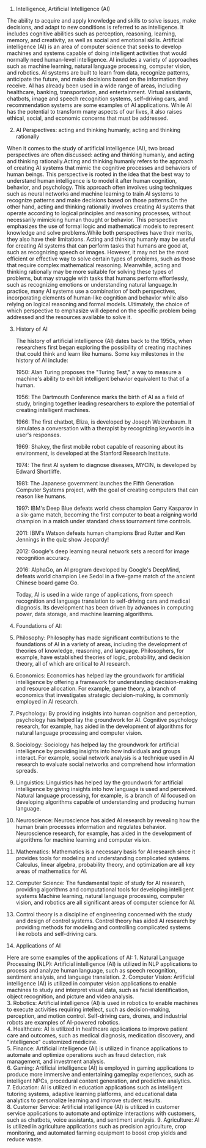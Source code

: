 1. Intelligence, Artificial Intelligence (AI)

 The ability to acquire and apply knowledge and skills to solve issues, make decisions, and adapt to new conditions is referred to as intelligence. It includes cognitive abilities such as perception, reasoning, learning, memory, and creativity, as well as social and emotional skills. Artificial intelligence (AI) is an area of computer science that seeks to develop machines and systems capable of doing intelligent activities that would normally need human-level intelligence. AI includes a variety of approaches such as machine learning, natural language processing, computer vision, and robotics. AI systems are built to learn from data, recognize patterns, anticipate the future, and make decisions based on the information they receive. AI has already been used in a wide range of areas, including healthcare, banking, transportation, and entertainment. Virtual assistants, chatbots, image and speech recognition systems, self-driving cars, and recommendation systems are some examples of AI applications. While AI has the potential to transform many aspects of our lives, it also raises ethical, social, and economic concerns that must be addressed.


2. AI Perspectives: acting and thinking humanly, acting and thinking rationally 

When it comes to the study of artificial intelligence (AI), two broad perspectives are often discussed: acting and thinking humanly, and acting and thinking rationally.Acting and thinking humanly refers to the approach of creating AI systems that mimic the cognitive processes and behaviors of human beings. This perspective is rooted in the idea that the best way to understand human intelligence is to model it after human cognition, behavior, and psychology. This approach often involves using techniques such as neural networks and machine learning to train AI systems to recognize patterns and make decisions based on those patterns.On the other hand, acting and thinking rationally involves creating AI systems that operate according to logical principles and reasoning processes, without necessarily mimicking human thought or behavior. This perspective emphasizes the use of formal logic and mathematical models to represent knowledge and solve problems.While both perspectives have their merits, they also have their limitations. Acting and thinking humanly may be useful for creating AI systems that can perform tasks that humans are good at, such as recognizing speech or images. However, it may not be the most efficient or effective way to solve certain types of problems, such as those that require complex mathematical reasoning. Meanwhile, acting and thinking rationally may be more suitable for solving these types of problems, but may struggle with tasks that humans perform effortlessly, such as recognizing emotions or understanding natural language.In practice, many AI systems use a combination of both perspectives, incorporating elements of human-like cognition and behavior while also relying on logical reasoning and formal models. Ultimately, the choice of which perspective to emphasize will depend on the specific problem being addressed and the resources available to solve it.

3. History of AI 

    The history of artificial intelligence (AI) dates back to the 1950s, when researchers first began exploring the possibility of creating machines that could think and learn like humans. Some key milestones in the history of AI include:

    1950: Alan Turing proposes the "Turing Test," a way to measure a machine's ability to exhibit intelligent behavior equivalent to that of a human.

    1956: The Dartmouth Conference marks the birth of AI as a field of study, bringing together leading researchers to explore the potential of creating intelligent machines.

    1966: The first chatbot, Eliza, is developed by Joseph Weizenbaum. It simulates a conversation with a therapist by recognizing keywords in a user's responses.

    1969: Shakey, the first mobile robot capable of reasoning about its environment, is developed at the Stanford Research Institute.

    1974: The first AI system to diagnose diseases, MYCIN, is developed by Edward Shortliffe.

    1981: The Japanese government launches the Fifth Generation Computer Systems project, with the goal of creating computers that can reason like humans.

    1997: IBM's Deep Blue defeats world chess champion Garry Kasparov in a six-game match, becoming the first computer to beat a reigning world champion      in a match under standard chess tournament time controls.

    2011: IBM's Watson defeats human champions Brad Rutter and Ken Jennings in the quiz show Jeopardy!

    2012: Google's deep learning neural network sets a record for image recognition accuracy.

    2016: AlphaGo, an AI program developed by Google's DeepMind, defeats world champion Lee Sedol in a five-game match of the ancient Chinese board game Go.

    Today, AI is used in a wide range of applications, from speech recognition and language translation to self-driving cars and medical diagnosis. Its       development has been driven by advances in computing power, data storage, and machine learning algorithms.



4. Foundations of AI: 
  1. Philosophy: Philosophy has made significant contributions to the foundations of AI in a variety of areas, including the development of theories of knowledge, reasoning, and language. Philosophers, for example, have established theories of logic, probability, and decision theory, all of which are critical to AI research.
  2. Economics: Economics has helped lay the groundwork for artificial intelligence by offering a framework for understanding decision-making and resource allocation. For example, game theory, a branch of economics that investigates strategic decision-making, is commonly employed in AI research.
  3. Psychology: By providing insights into human cognition and perception, psychology has helped lay the groundwork for AI. Cognitive psychology research, for example, has aided in the development of algorithms for natural language processing and computer vision.
  4. Sociology: Sociology has helped lay the groundwork for artificial intelligence by providing insights into how individuals and groups interact. For example, social network analysis is a technique used in AI research to evaluate social networks and comprehend how information spreads.
  5. Linguistics: Linguistics has helped lay the groundwork for artificial intelligence by giving insights into how language is used and perceived. Natural language processing, for example, is a branch of AI focused on developing algorithms capable of understanding and producing human language.
  6. Neuroscience: Neuroscience has aided AI research by revealing how the human brain processes information and regulates behavior. Neuroscience research, for example, has aided in the development of algorithms for machine learning and computer vision.
  7. Mathematics: Mathematics is a necessary basis for AI research since it provides tools for modeling and understanding complicated systems. Calculus, linear algebra, probability theory, and optimization are all key areas of mathematics for AI.
  8. Computer Science: The fundamental topic of study for AI research, providing algorithms and computational tools for developing intelligent systems Machine learning, natural language processing, computer vision, and robotics are all significant areas of computer science for AI.
  9. Control theory is a discipline of engineering concerned with the study and design of control systems. Control theory has aided AI research by providing methods for modeling and controlling complicated systems like robots and self-driving cars.  
  
  
5. Applications of AI

  Here are some examples of the applications of AI:
        1. Natural Language Processing (NLP): Artificial intelligence (AI) is utilized in NLP applications to process and analyze human language, such as speech recognition, sentiment analysis, and language translation.
        2. Computer Vision: Artificial intelligence (AI) is utilized in computer vision applications to enable machines to study and interpret visual data, such as facial identification, object recognition, and picture and video analysis.  
        3. Robotics: Artificial intelligence (AI) is used in robotics to enable machines to execute activities requiring intellect, such as decision-making, perception, and motion control. Self-driving cars, drones, and industrial robots are examples of AI-powered robotics.      
        4. Healthcare: AI is utilized in healthcare applications to improve patient care and outcomes, such as medical diagnosis, medication discovery, and "intelligence" customized medicine.    
        5. Finance: Artificial intelligence (AI) is utilized in finance applications to automate and optimize operations such as fraud detection, risk management, and investment analysis.   
        6. Gaming: Artificial intelligence (AI) is employed in gaming applications to produce more immersive and entertaining gameplay experiences, such as intelligent NPCs, procedural content generation, and predictive analytics.  
        7. Education: AI is utilized in education applications such as intelligent tutoring systems, adaptive learning platforms, and educational data analytics to personalize learning and improve student results.  
        8. Customer Service: Artificial intelligence (AI) is utilized in customer service applications to automate and optimize interactions with customers, such as chatbots, voice assistants, and sentiment analysis. 
        9. Agriculture: AI is utilized in agriculture applications such as precision agriculture, crop monitoring, and automated farming equipment to boost crop yields and reduce waste.
